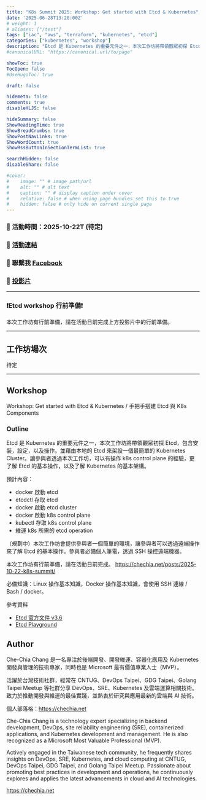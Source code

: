 ```yaml
---
title: "K8s Summit 2025: Workshop: Get started with Etcd & Kubernetes"
date: '2025-06-28T13:20:00Z'
# weight: 1
# aliases: ["/test"]
tags: ["iac", "aws", "terraform", "kubernetes", "etcd"]
categories: ["kubernetes", "workshop"]
description: "Etcd 是 Kubernetes 的重要元件之一，本次工作坊將帶領觀眾初探 Etcd，包含安裝，設定，以及操作。並藉由本地的 Etcd 來架設一個最簡單的 Kubernetes Cluster。工作坊內容請見投影片"
#canonicalURL: "https://canonical.url/to/page"

showToc: true
TocOpen: false
#UseHugoToc: true

draft: false

hidemeta: false
comments: true
disableHLJS: false

hideSummary: false
ShowReadingTime: true
ShowBreadCrumbs: true
ShowPostNavLinks: true
ShowWordCount: true
ShowRssButtonInSectionTermList: true

searchHidden: false
disableShare: false

#cover:
#    image: "" # image path/url
#    alt: "" # alt text
#    caption: "" # display caption under cover
#    relative: false # when using page bundles set this to true
#    hidden: false # only hide on current single page
---
```


### 📅 活動時間：2025-10-22T (待定)
### 🔗 [活動連結](https://k8s.ithome.com.tw/2024/workshop-page/3259)
### 📘 聯繫我 [Facebook](https://www.facebook.com/engineer.from.scratch)
### 📑 [投影片](../../slides/2025-10-22-etcd-workshop)

---

### ❗Etcd workshop 行前準備❗

本次工作坊有行前準備，請在活動日前完成上方投影片中的行前準備。

---

## 工作坊場次

待定

---

## Workshop

Workshop: Get started with Etcd & Kubernetes / 手把手搭建 Etcd 與 K8s Components

### Outline

Etcd 是 Kubernetes 的重要元件之一，本次工作坊將帶領觀眾初探 Etcd，包含安裝，設定，以及操作。並藉由本地的 Etcd 來架設一個最簡單的 Kubernetes Cluster。讓參與者透過本次工作坊，可以有操作 k8s control plane 的經驗，更了解 Etcd 的基本操作，以及了解 Kubernetes 的基本架構。

預計內容：
- docker 啟動 etcd
- etcdctl 存取 etcd
- docker 啟動 etcd cluster
- docker 啟動 k8s control plane
- kubectl 存取 k8s control plane
- 維運 k8s 所需的 etcd operation

（規劃中）本次工作坊會提供參與者一個簡單的環境，讓參與者可以透過遠端操作來了解 Etcd 的基本操作。參與者必備個人筆電，透過 SSH 操控遠端機器。

本次工作坊有行前準備，請在活動日前完成。 https://chechia.net/posts/2025-10-22-k8s-summit/

必備知識：Linux 操作基本知識，Docker 操作基本知識，會使用 SSH 連線 / Bash / docker。

參考資料
- [Etcd 官方文件 v3.6](https://etcd.io/docs/v3.6/)
- [Etcd Playground](http://play.etcd.io/play)

## Author

Che-Chia Chang 是一名專注於後端開發、開發維運、容器化應用及 Kubernetes 開發與管理的技術專家，同時也是 Microsoft 最有價值專業人士（MVP）。

活躍於台灣技術社群，經常在 CNTUG、DevOps Taipei、GDG Taipei、Golang Taipei Meetup 等社群分享 DevOps、SRE、Kubernetes 及雲端運算相關技術。致力於推動開發與維運的最佳實踐，並熱衷於研究與應用最新的雲端與 AI 技術。

個人部落格：https://chechia.net

Che-Chia Chang is a technology expert specializing in backend development, DevOps, site reliability engineering (SRE), containerized applications, and Kubernetes development and management. He is also recognized as a Microsoft Most Valuable Professional (MVP).

Actively engaged in the Taiwanese tech community, he frequently shares insights on DevOps, SRE, Kubernetes, and cloud computing at CNTUG, DevOps Taipei, GDG Taipei, and Golang Taipei Meetup. Passionate about promoting best practices in development and operations, he continuously explores and applies the latest advancements in cloud and AI technologies.

https://chechia.net
